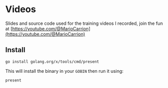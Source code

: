 # Videos

Slides and source code used for the training videos I recorded, join the fun at [https://youtube.com/@MarioCarrion](https://youtube.com/@MarioCarrion)

## Install

```
go install golang.org/x/tools/cmd/present
```

This will install the binary in your `GOBIN` then run it using:


```
present
```
